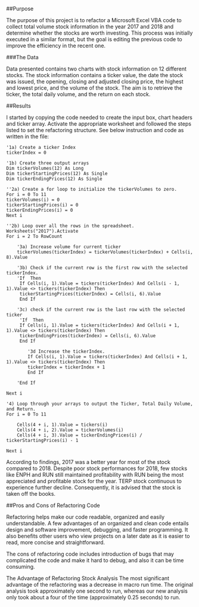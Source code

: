 ##Purpose

The purpose of this project is to refactor a Microsoft Excel VBA code to collect total volume stock information in the year 2017 and 2018 and determine whether the stocks are worth investing. This process was initially executed in a similar format, but the goal is editing the previous code to improve the efficiency in the recent one.

###The Data

Data presented contains two charts with stock information on 12 different stocks. The stock information contains a ticker value, the date the stock was issued, the opening, closing and adjusted closing price, the highest and lowest price, and the volume of the stock. The aim is to retrieve the ticker, the total daily volume, and the return on each stock.

##Results

I started by copying the code needed to create the input box, chart headers and ticker array. Activate the appropriate worksheet and followed the steps listed to set the refactoring structure.
See below instruction and code as written in the file:

    '1a) Create a ticker Index
    tickerIndex = 0

    '1b) Create three output arrays
    Dim tickerVolumes(12) As Long
    Dim tickerStartingPrices(12) As Single
    Dim tickerEndingPrices(12) As Single
    
    ''2a) Create a for loop to initialize the tickerVolumes to zero.
    For i = 0 To 11
    tickerVolumes(i) = 0
    tickerStartingPrices(i) = 0
    tickerEndingPrices(i) = 0
    Next i
       
    ''2b) Loop over all the rows in the spreadsheet.
    Worksheets("2017").Activate
    For i = 2 To RowCount
    
        '3a) Increase volume for current ticker
        tickerVolumes(tickerIndex) = tickerVolumes(tickerIndex) + Cells(i, 8).Value      
        
        '3b) Check if the current row is the first row with the selected tickerIndex.
        'If  Then
         If Cells(i, 1).Value = tickers(tickerIndex) And Cells(i - 1, 1).Value <> tickers(tickerIndex) Then
         tickerStartingPrices(tickerIndex) = Cells(i, 6).Value
         End If
        
        '3c) check if the current row is the last row with the selected ticker
         'If  Then
         If Cells(i, 1).Value = tickers(tickerIndex) And Cells(i + 1, 1).Value <> tickers(tickerIndex) Then
         tickerEndingPrices(tickerIndex) = Cells(i, 6).Value
         End If

            '3d Increase the tickerIndex.
            If Cells(i, 1).Value = tickers(tickerIndex) And Cells(i + 1, 1).Value <> tickers(tickerIndex) Then
            tickerIndex = tickerIndex + 1
            End If
               
        'End If
    
    Next i
    
    '4) Loop through your arrays to output the Ticker, Total Daily Volume, and Return.
    For i = 0 To 11
        
        Cells(4 + i, 1).Value = tickers(i)
        Cells(4 + i, 2).Value = tickerVolumes(i)
        Cells(4 + i, 3).Value = tickerEndingPrices(i) / tickerStartingPrices(i) - 1
    
    Next i

According to findings, 2017 was a better year for most of the stock compared to 2018.
Despite poor stock performances for 2018, few stocks like ENPH and RUN still maintained profitability with RUN being the most appreciated and profitable stock for the year.
TERP stock continuous to experience further decline. Consequently, it is advised that the stock is taken off the books.

##Pros and Cons of Refactoring Code

Refactoring helps make our code readable, organized and easily understandable. A few advantages of an organized and clean code entails design and software improvement, debugging, and faster programming. It also benefits other users who view projects on a later date as it is easier to read, more concise and straightforward. 

The cons of refactoring code includes introduction of bugs that may complicated the code and make it hard to debug, and also it can be time consuming.

The Advantage of Refactoring Stock Analysis
The most significant advantage of the refactoring was a decrease in macro run time. The original analysis took approximately one second to run, whereas our new analysis only took about a four of the time (approximately 0.25 seconds) to run. 

